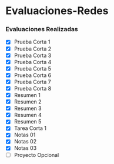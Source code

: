 # Evaluaciones-Redes


### Evaluaciones Realizadas

- [X] Prueba Corta 1
- [X] Prueba Corta 2
- [X] Prueba Corta 3
- [X] Prueba Corta 4
- [X] Prueba Corta 5
- [X] Prueba Corta 6
- [X] Prueba Corta 7
- [X] Prueba Corta 8
- [X] Resumen 1
- [X] Resumen 2
- [X] Resumen 3
- [X] Resumen 4
- [X] Resumen 5
- [X] Tarea Corta 1
- [X] Notas 01
- [X] Notas 02
- [X] Notas 03
- [ ] Proyecto Opcional